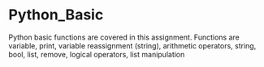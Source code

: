 # Python_Basic
Python basic functions are covered in this assignment. Functions are variable, print, variable reassignment (string), arithmetic operators, string, bool, list, remove, logical operators, list manipulation 
